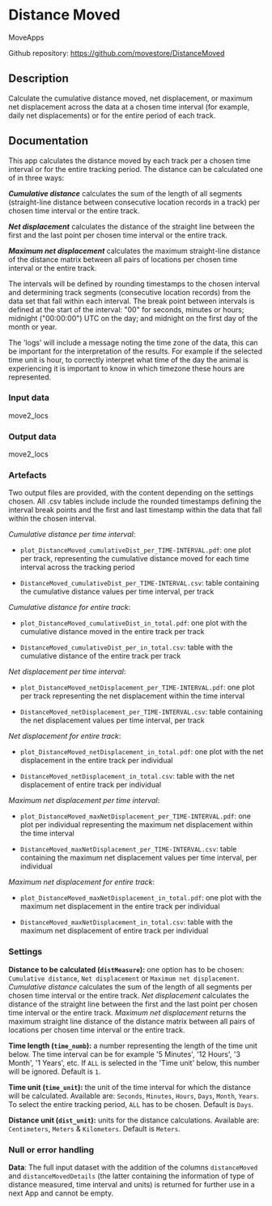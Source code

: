 # Distance Moved

MoveApps

Github repository: <https://github.com/movestore/DistanceMoved>

## Description

Calculate the cumulative distance moved, net displacement, or maximum net displacement across the data at a chosen time interval (for example, daily net displacements) or for the entire period of each track.

## Documentation

This app calculates the distance moved by each track per a chosen time interval or for the entire tracking period. The distance can be calculated one of in three ways:

***Cumulative distance*** calculates the sum of the length of all segments (straight-line distance between consecutive location records in a track) per chosen time interval or the entire track.

***Net displacement*** calculates the distance of the straight line between the first and the last point per chosen time interval or the entire track.

***Maximum net displacement*** calculates the maximum straight-line distance of the distance matrix between all pairs of locations per chosen time interval or the entire track.

The intervals will be defined by rounding timestamps to the chosen interval and determining track segments (consecutive location records) from the data set that fall within each interval. The break point between intervals is defined at the start of the interval: "00" for seconds, minutes or hours; midnight ("00:00:00") UTC on the day; and midnight on the first day of the month or year. 

The 'logs' will include a message noting the time zone of the data, this can be important for the interpretation of the results. For example if the selected time unit is hour, to correctly interpret what time of the day the animal is experiencing it is important to know in which timezone these hours are represented.

### Input data

move2_locs

### Output data

move2_locs

### Artefacts

Two output files are provided, with the content depending on the settings chosen. All .csv tables include include the rounded timestamps defining the interval break points and the first and last timestamp within the data that fall within the chosen interval.

*Cumulative distance per time interval*:

-   `plot_DistanceMoved_cumulativeDist_per_TIME-INTERVAL.pdf`: one plot per track, representing the cumulative distance moved for each time interval across the tracking period

-   `DistanceMoved_cumulativeDist_per_TIME-INTERVAL.csv`: table containing the cumulative distance values per time interval, per track

*Cumulative distance for entire track*:

-   `plot_DistanceMoved_cumulativeDist_in_total.pdf`: one plot with the cumulative distance moved in the entire track per track

-   `DistanceMoved_cumulativeDist_per_in_total.csv`: table with the cumulative distance of the entire track per track

*Net displacement per time interval*:

-   `plot_DistanceMoved_netDisplacement_per_TIME-INTERVAL.pdf`: one plot per track representing the net displacement within the time interval

-   `DistanceMoved_netDisplacement_per_TIME-INTERVAL.csv`: table containing the net displacement values per time interval, per track

*Net displacement for entire track*:

-   `plot_DistanceMoved_netDisplacement_in_total.pdf`: one plot with the net displacement in the entire track per individual

-   `DistanceMoved_netDisplacement_in_total.csv`: table with the net displacement of entire track per individual

*Maximum net displacement per time interval*:

-   `plot_DistanceMoved_maxNetDisplacement_per_TIME-INTERVAL.pdf`: one plot per individual representing the maximum net displacement within the time interval

-   `DistanceMoved_maxNetDisplacement_per_TIME-INTERVAL.csv`: table containing the maximum net displacement values per time interval, per individual

*Maximum net displacement for entire track*:

-   `plot_DistanceMoved_maxNetDisplacement_in_total.pdf`: one plot with the maximum net displacement in the entire track per individual

-   `DistanceMoved_maxNetDisplacement_in_total.csv`: table with the maximum net displacement of entire track per individual

### Settings

**Distance to be calculated (`distMeasure`):** one option has to be chosen: `Cumulative distance`, `Net displacement` or `Maximum net displacement`. *Cumulative distance* calculates the sum of the length of all segments per chosen time interval or the entire track. *Net displacement* calculates the distance of the straight line between the first and the last point per chosen time interval or the entire track. *Maximum net displacement* returns the maximum straight line distance of the distance matrix between all pairs of locations per chosen time interval or the entire track.

**Time length (`time_numb`):** a number representing the length of the time unit below. The time interval can be for example '5 Minutes', '12 Hours', '3 Month', '1 Years', etc. If `ALL` is selected in the 'Time unit' below, this number will be ignored. Default is `1`.

**Time unit (`time_unit`):** the unit of the time interval for which the distance will be calculated. Available are: `Seconds`, `Minutes`, `Hours`, `Days`, `Month`, `Years`. To select the entire tracking period, `ALL` has to be chosen. Default is `Days`.

**Distance unit (`dist_unit`):** units for the distance calculations. Available are: `Centimeters`, `Meters` & `Kilometers`. Default is `Meters`.

### Null or error handling

**Data**: The full input dataset with the addition of the columns `distanceMoved` and `distanceMovedDetails` (the latter containing the information of type of distance measured, time interval and units) is returned for further use in a next App and cannot be empty.
